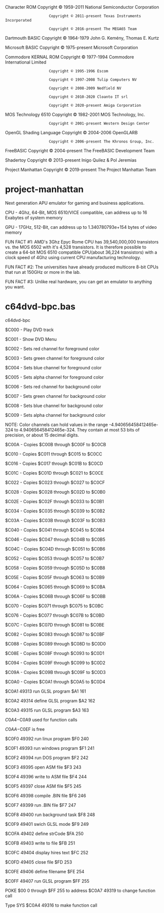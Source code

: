 Character ROM           Copyright © 1959-2011 National Semiconductor Corporation

                        Copyright © 2011-present Texas Instruments Incorporated
                        
                        Copyright © 2016-present The MEGA65 Team 
                        
Dartmouth BASIC         Copyright © 1964-1979 John G. Kemény, Thomas E. Kurtz

Microsoft BASIC         Copyright © 1975-present Microsoft Corporation

Commodore KERNAL ROM    Copyright © 1977-1994 Commodore International Limited

                        Copyright © 1995-1996 Escom
                        
                        Copyright © 1997-2008 Tulip Computers NV
                        
                        Copyright © 2008-2009 Nedfield NV
                        
                        Copyright © 2010-2020 Cloanto IT srl
                        
                        Copyright © 2020-present Amiga Corporation 
                        
MOS Technology 6510     Copyright © 1982-2001 MOS Technology, Inc.

                        Copyright © 2001-present Western Design Center
                        
OpenGL Shading Language Copyright © 2004-2006 OpenGLARB

    		    	    Copyright © 2006-present The Khronos Group, Inc.
    		    	    
FreeBASIC               Copyright © 2004-present The FreeBASIC Development Team

Shadertoy               Copyright © 2013-present Inigo Quilez & Pol Jeremias

Project Manhattan       Copyright © 2019-present The Project Manhattan Team

# project-manhattan
Next generation APU emulator for gaming and business applications.

CPU - 4Ghz, 64-Bit, MOS 6510/VICE compatible, can address up to 16 Exabytes of system memory

GPU - 17GHz, 512-Bit, can address up to 1.340780793e+154 bytes of video memory

FUN FACT #1: AMD's 3Ghz Epyc Rome CPU has 39,540,000,000 transistors vs. the MOS 6502 with it's 4,528 transistors. It is therefore possible to create a 64-bit MOS 6510 compatible CPU(about 36,224 transistors) with a clock speed of 4Ghz using current CPU manufacturing technology.

FUN FACT #2: The universities have already produced multicore 8-bit CPUs that run at 150GHz or more in the lab.

FUN FACT #3: Unlike real hardware, you can get an emulator to anything you want.

# c64dvd-bpc.bas

c64dvd-bpc 

$C000     - Play DVD track

$C001     - Show DVD Menu

$C002     - Sets red channel for foreground color

$C003     - Sets green channel for foreground color

$C004     - Sets blue channel for foreground color

$C005     - Sets alpha channel for foreground color

$C006     - Sets red channel for background color

$C007     - Sets green channel for background color

$C008     - Sets blue channel for background color

$C009     - Sets alpha channel for background color

NOTE: Color channels can hold values in the range -4.940656458412465e-324 to 4.940656458412465e-324. They contain at most 53 bits of precision, or about 15 decimal digits.

$C00A     - Copies $C00B through $C00F to $C0CB

$C010     - Copies $C011 through $C015 to $C0CC

$C016     - Copies $C017 through $C01B to $C0CD

$C01C     - Copies $C01D through $C021 to $C0CE

$C022     - Copies $C023 through $C027 to $C0CF

$C028     - Copies $C028 through $C02D to $C0B0

$C02E     - Copies $C02F through $C033 to $C0B1

$C034     - Copies $C035 through $C039 to $C0B2

$C03A     - Copies $C03B through $C03F to $C0B3

$C040     - Copies $C041 through $C045 to $C0B4

$C046     - Copies $C047 through $C04B to $C0B5

$C04C     - Copies $C04D through $C051 to $C0B6

$C052     - Copies $C053 through $C057 to $C0B7

$C058     - Copies $C059 through $C05D to $C0B8

$C05E     - Copies $C05F through $C063 to $C0B9

$C064     - Copies $C065 through $C069 to $C0BA

$C06A     - Copies $C06B through $C06F to $C0BB

$C070     - Copies $C071 through $C075 to $C0BC

$C076     - Copies $C077 through $C07B to $C0BD

$C07C     - Copies $C07D through $C081 to $C0BE

$C082     - Copies $C083 through $C087 to $C0BF

$C088     - Copies $C089 through $C08D to $C0D0

$C08E     - Copies $C08F through $C093 to $C0D1

$C094     - Copies $C09F through $C099 to $C0D2

$C09A     - Copies $C09B through $C09F to $C0D3		  		  		  		  		  		  		  		  		  		  		  		  	

$C0A0     - Copies $C0A1 through $C0A5 to $C0D4

$C0A1 49313 run GLSL program    $A1 161

$C0A2 49314 define GLSL program $A2 162

$C0A3 49315 run GLSL program    $A3 163

$C0A4-$C0A9 used for function calls

$C0AA-$C0EF is free

$C0F0 49392 run linux program   $F0 240

$C0F1 49393 run windows program $F1 241

$C0F2 49394 run DOS program     $F2 242

$C0F3 49395 open ASM file       $F3 243

$C0F4 49396 write to ASM file   $F4 244

$C0F5 49397 close ASM file      $F5 245

$C0F6 49398 compile .BIN file   $F6 246

$C0F7 49399 run .BIN file       $F7 247

$C0F8 49400 run background task $F8 248

$C0F9 49401 swich GLSL mode     $F9 249

$COFA 49402 define strCode      $FA 250

$C0FB 49403 write to file       $FB 251

$C0FC 49404 display hires text  $FC 252

$C0FD 49405 close file          $FD 253

$C0FE 49406 define filename     $FE 254

$C0FF 49407 run GLSL program    $FF 255

POKE $00 0 through $FF 255 to address $C0A7 49319 to change function call

Type SYS $C0A4 49316 to make function call
